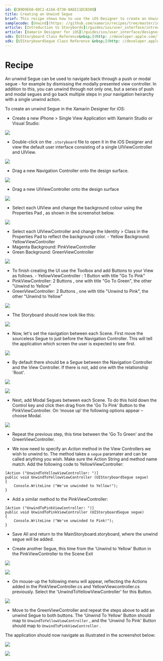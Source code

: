 ```yaml
---
id: {CB9D9E60-6DC2-A16A-8730-0AEE11DCB300}  
title: Creating an Unwind Segue  
brief: This recipe shows how to use the iOS Designer to create an Unwind Segue between Scenes in a Storyboard.  
samplecode: [Unwind](https: //github.com/xamarin/recipes/tree/master/ios/general/storyboard/unwind_segue)  
article: [Introduction to Storybords](/guides/ios/user_interface/introduction_to_storyboards/)  
article: [Xamarin Designer for iOS](/guides/ios/user_interface/designer/)  
sdk: [UIStoryboard Class Reference&nbsp;](http: //developer.apple.com/library/ios/#documentation/UIKit/Reference/UIStoryboard_Class/Reference/Reference.html)  
sdk: [UIStoryboardSegue Class Reference &nbsp;](http: //developer.apple.com/library/ios/#documentation/UIKit/Reference/UIStoryboardSegue_Class/Reference/Reference.html)  
---
```


<a name="Recipe" class="injected"></a>


# Recipe

An unwind Segue can be used to navigate back through a push or modal segue - for example by dismissing the modally presented view controller. In addition to this, you can unwind through not only one, but a series of push and modal segues and go back multiple steps in your navigation heirarchy with a single unwind action.

To create an unwind Segue in the Xamarin Designer for iOS: 

-  Create a new  <span class="UIItem">iPhone > Single View Application</span> with Xamarin Studio or Visual Studio: 


 [ ![](Images/unwindSegue2.png)](Images/unwindSegue2.png)

-  Double-click on the  `.storyboard` file to open it in the iOS Designer and view the default user interface consisting of a single UIViewController and UIView.


 [ ![](Images/newStoryboard.png)](Images/newStoryboard.png)

-  Drag a new Navigation Controller onto the design surface.&nbsp;


 [ ![](Images/AddNavController.png)](Images/AddNavController.png)

-  Drag a new UIViewController onto the design surface


 [ ![](Images/AddVC.png)](Images/AddVC.png)

-  Select each UIView and change the background colour using the  <span class="UIItem">Properties Pad</span> , as shown in the screenshot below.


 [ ![](Images/BackgroundColour.png)](Images/BackgroundColour.png)

-  Select each UIViewController and change the  <span class="UIItem">Identity > Class</span> in the  <span class="UIItem">Properties Pad</span> to reflect the background color. -   Yellow Background:  YellowViewController
-   Magenta Background:  PinkViewController
-   Green Background:  GreenViewController





 [ ![](Images/NameViewControllers.png)](Images/NameViewControllers.png)

-  To finish creating the UI use the  <span class="UIItem">Toolbox</span> and add  <span class="UIItem">Buttons</span> to your View as follows. -   YellowViewController :  1  <span class="UIItem">Button</span>  with title "Go To Pink"
-   PinkViewController:  2  <span class="UIItem">Buttons</span>  , one with title "Go To Green", the other "Unwind to Yellow"
-   GreenViewController:  2  <span class="UIItem">Buttons</span>  , one with title "Unwind to Pink", the other "Unwind to Yellow"





 [ ![](Images/AddButtons.png)](Images/AddButtons.png)

-  The Storyboard should now look like this: 


 [ ![](Images/finishedui.png)](Images/finishedui.png)

-  Now, let's set the navigation between each Scene. First move the sourceless Segue to just before the Navigation Controller. This will tell the application which screen the user is expected to see first.


 ![](Images/SourcelessSegue.png)

-  By default there should be a Segue between the Navigation Controller and the View Controller. If there is not, add one with the relationship 'Root'.


 [ ![](Images/creatingSegue.png)](Images/creatingSegue.png)

 [ ![](Images/creatingRelationship.png)](Images/creatingRelationship.png)

-  Next, add Modal Segues between each Scene. To do this hold down the Control key and click then drag from the 'Go To Pink' Button to the PinkViewController. On ‘mouse up’ the following options appear – choose Modal.


 ![](Images/SegueMenu.png)

-  Repeat the previous step, this time between the 'Go To Green' and the GreenViewController.


-  We now need to specify an  *Action* method in the View Controllers we wish to unwind to. The method takes a  `segue` paramater and can be called anything you wish. Make sure the Action String and method name match. Add the following code to YellowViewController: 


```
[Action ("UnwindToYellowViewController: ")]
public void UnwindToYellowViewController (UIStoryboardSegue segue)
{
    Console.WriteLine ("We've unwinded to Yellow!");
}
```

-  Add a similar method to the PinkViewController: 


```
[Action ("UnwindToPinkViewController: ")]
public void UnwindToPinkViewController (UIStoryboardSegue segue)
{
    Console.WriteLine ("We've unwinded to Pink!");
}
```

-  <span class="UIItem">Save All</span> and return to the MainStoryboard.storyboard, where the unwind segue will be added.


-  Create another Segue, this time from the 'Unwind to Yellow' Button in the PinkViewController to the Scene Exit


 [ ![](Images/SceneExit.png)](Images/SceneExit.png)

 [ ![](Images/SceneExitBig.png)](Images/SceneExitBig.png)

-  On mouse-up the following menu will appear, reflecting the Actions added in the PinkViewController.cs and YellowViewcontroller.cs previously. Select the 'UnwindToYellowViewController' for this Button.


 [ ![](Images/ActionSegue.png)](Images/ActionSegue.png)

-  Move to the GreenViewController and repeat the steps above to add an unwind Segue to both buttons. The 'Unwind To Yellow' Button should map to  `UnwindToYellowViewController` , and the 'Unwind To Pink' Button should map to  `UnwindToPinkViewController` .


The application should now navigate as illustrated in the screenshot below: 

 [ ![](Images/unwind.png)](Images/unwind.png)

 [ ![](Images/ApplicationOutput.png)](Images/ApplicationOutput.png)